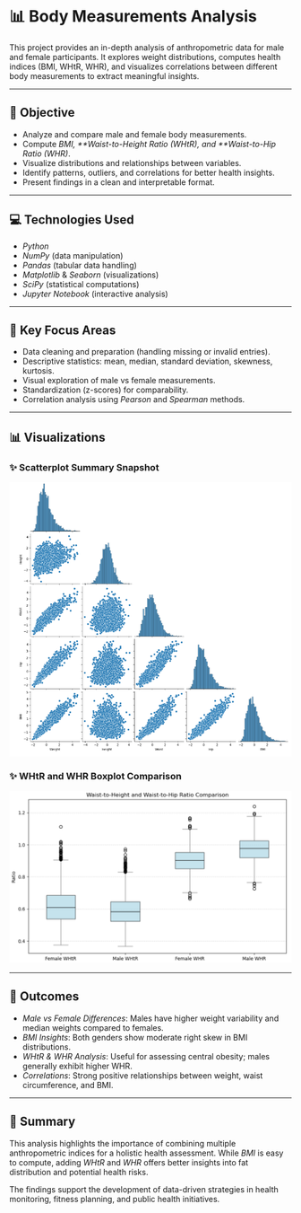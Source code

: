 # 📊 Body Measurements Analysis

This project provides an in-depth analysis of anthropometric data for male and female participants. It explores weight distributions, computes health indices (BMI, WHtR, WHR), and visualizes correlations between different body measurements to extract meaningful insights.

---

## 🎯 Objective

- Analyze and compare male and female body measurements.
- Compute *BMI, **Waist-to-Height Ratio (WHtR), and **Waist-to-Hip Ratio (WHR)*.
- Visualize distributions and relationships between variables.
- Identify patterns, outliers, and correlations for better health insights.
- Present findings in a clean and interpretable format.

---

## 💻 Technologies Used

- *Python*  
- *NumPy* (data manipulation)  
- *Pandas* (tabular data handling)  
- *Matplotlib* & *Seaborn* (visualizations)  
- *SciPy* (statistical computations)  
- *Jupyter Notebook* (interactive analysis)

---

## 🔑 Key Focus Areas

- Data cleaning and preparation (handling missing or invalid entries).  
- Descriptive statistics: mean, median, standard deviation, skewness, kurtosis.  
- Visual exploration of male vs female measurements.  
- Standardization (z-scores) for comparability.  
- Correlation analysis using *Pearson* and *Spearman* methods.  

---

## 📊 Visualizations

### ✨ Scatterplot Summary Snapshot
<img src="Images/Scatterplot.png" alt="Scatterplot Summary" width="600"/>

### ✨ WHtR and WHR Boxplot Comparison
<img src="Images/whtr_boxplot.png" alt="WHtR and WHR Boxplot" width="600"/>

---

## 📝 Outcomes

- *Male vs Female Differences*: Males have higher weight variability and median weights compared to females.  
- *BMI Insights*: Both genders show moderate right skew in BMI distributions.  
- *WHtR & WHR Analysis*: Useful for assessing central obesity; males generally exhibit higher WHR.  
- *Correlations*: Strong positive relationships between weight, waist circumference, and BMI.  

---

## 📌 Summary

This analysis highlights the importance of combining multiple anthropometric indices for a holistic health assessment. While *BMI* is easy to compute, adding *WHtR* and *WHR* offers better insights into fat distribution and potential health risks.  

The findings support the development of data-driven strategies in health monitoring, fitness planning, and public health initiatives.
